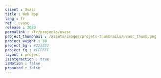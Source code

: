 ```yaml
---
client : Uvasc
title : Web app
lang : fr
ref : uvasc
release : 2020
permalink : /fr/projects/uvasc
project_thumbnail : /assets/images/projets-thumbnails/uvasc_thumb.png
project_weight : 30
project_bg : #222222
project_fg : #FFFFFF
layout : project
isInteraction : true
isMotion : false
promoted : false
---
```

